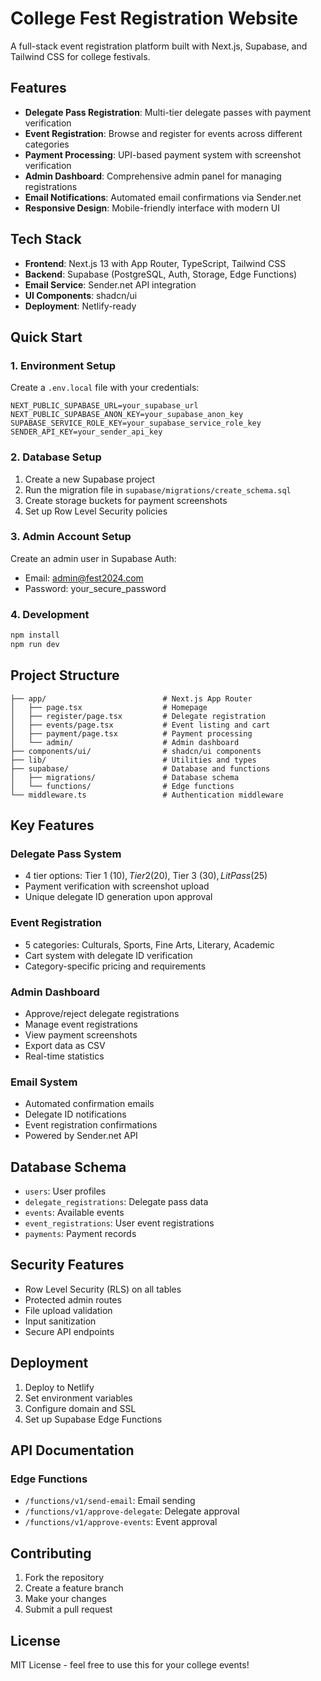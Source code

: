 # College Fest Registration Website

A full-stack event registration platform built with Next.js, Supabase, and Tailwind CSS for college festivals.

## Features

- **Delegate Pass Registration**: Multi-tier delegate passes with payment verification
- **Event Registration**: Browse and register for events across different categories
- **Payment Processing**: UPI-based payment system with screenshot verification
- **Admin Dashboard**: Comprehensive admin panel for managing registrations
- **Email Notifications**: Automated email confirmations via Sender.net
- **Responsive Design**: Mobile-friendly interface with modern UI

## Tech Stack

- **Frontend**: Next.js 13 with App Router, TypeScript, Tailwind CSS
- **Backend**: Supabase (PostgreSQL, Auth, Storage, Edge Functions)
- **Email Service**: Sender.net API integration
- **UI Components**: shadcn/ui
- **Deployment**: Netlify-ready

## Quick Start

### 1. Environment Setup

Create a `.env.local` file with your credentials:

```env
NEXT_PUBLIC_SUPABASE_URL=your_supabase_url
NEXT_PUBLIC_SUPABASE_ANON_KEY=your_supabase_anon_key
SUPABASE_SERVICE_ROLE_KEY=your_supabase_service_role_key
SENDER_API_KEY=your_sender_api_key
```

### 2. Database Setup

1. Create a new Supabase project
2. Run the migration file in `supabase/migrations/create_schema.sql`
3. Create storage buckets for payment screenshots
4. Set up Row Level Security policies

### 3. Admin Account Setup

Create an admin user in Supabase Auth:
- Email: admin@fest2024.com
- Password: your_secure_password

### 4. Development

```bash
npm install
npm run dev
```

## Project Structure

```
├── app/                          # Next.js App Router
│   ├── page.tsx                  # Homepage
│   ├── register/page.tsx         # Delegate registration
│   ├── events/page.tsx           # Event listing and cart
│   ├── payment/page.tsx          # Payment processing
│   └── admin/                    # Admin dashboard
├── components/ui/                # shadcn/ui components
├── lib/                          # Utilities and types
├── supabase/                     # Database and functions
│   ├── migrations/               # Database schema
│   └── functions/                # Edge functions
└── middleware.ts                 # Authentication middleware
```

## Key Features

### Delegate Pass System
- 4 tier options: Tier 1 ($10), Tier 2 ($20), Tier 3 ($30), Lit Pass ($25)
- Payment verification with screenshot upload
- Unique delegate ID generation upon approval

### Event Registration
- 5 categories: Culturals, Sports, Fine Arts, Literary, Academic
- Cart system with delegate ID verification
- Category-specific pricing and requirements

### Admin Dashboard
- Approve/reject delegate registrations
- Manage event registrations
- View payment screenshots
- Export data as CSV
- Real-time statistics

### Email System
- Automated confirmation emails
- Delegate ID notifications
- Event registration confirmations
- Powered by Sender.net API

## Database Schema

- `users`: User profiles
- `delegate_registrations`: Delegate pass data
- `events`: Available events
- `event_registrations`: User event registrations
- `payments`: Payment records

## Security Features

- Row Level Security (RLS) on all tables
- Protected admin routes
- File upload validation
- Input sanitization
- Secure API endpoints

## Deployment

1. Deploy to Netlify
2. Set environment variables
3. Configure domain and SSL
4. Set up Supabase Edge Functions

## API Documentation

### Edge Functions
- `/functions/v1/send-email`: Email sending
- `/functions/v1/approve-delegate`: Delegate approval
- `/functions/v1/approve-events`: Event approval

## Contributing

1. Fork the repository
2. Create a feature branch
3. Make your changes
4. Submit a pull request

## License

MIT License - feel free to use this for your college events!
